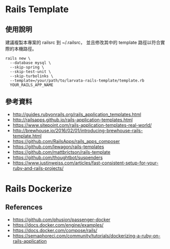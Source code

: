 # Rails Template

## 使用說明

建議複製本專案的 railsrc 到 ~/.railsrc，
並且修改其中的 template 路徑以符合實際的本機路徑。

```
rails new \
  --database mysql \
  --skip-spring \
  --skip-test-unit \
  --skip-turbolinks \
  --template=/your/path/to/larvata-rails-template/template.rb
  YOUR_RAILS_APP_NAME
```

## 參考資料

* http://guides.rubyonrails.org/rails_application_templates.html
* http://railsapps.github.io/rails-application-templates.html
* https://www.sitepoint.com/rails-application-templates-real-world/
* http://brewhouse.io/2016/02/01/introducing-brewhouse-rails-template.html
* https://github.com/RailsApps/rails_apps_composer
* https://github.com/lewagon/rails-templates
* https://github.com/mattbrictson/rails-template
* https://github.com/thoughtbot/suspenders
* https://www.justinweiss.com/articles/fast-consistent-setup-for-your-ruby-and-rails-projects/

# Rails Dockerize

## References

* https://github.com/phusion/passenger-docker
* https://docs.docker.com/engine/examples/
* https://docs.docker.com/compose/rails/
* https://semaphoreci.com/community/tutorials/dockerizing-a-ruby-on-rails-application
